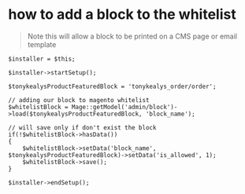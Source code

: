 
# how to add a block to the whitelist
> Note this will allow a block to be printed on a CMS page or email template

```
$installer = $this;

$installer->startSetup();

$tonykealysProductFeaturedBlock = 'tonykealys_order/order';

// adding our block to magento whitelist
$whitelistBlock = Mage::getModel('admin/block')->load($tonykealysProductFeaturedBlock, 'block_name');

// will save only if don't exist the block
if(!$whitelistBlock->hasData())
{
    $whitelistBlock->setData('block_name', $tonykealysProductFeaturedBlock)->setData('is_allowed', 1);
    $whitelistBlock->save();
}

$installer->endSetup();
```
